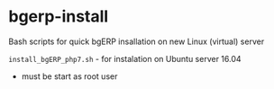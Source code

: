 # bgerp-install
Bash scripts for quick bgERP insallation on new Linux (virtual) server

`install_bgERP_php7.sh` - for instalation on Ubuntu server 16.04
- must be start as root user
